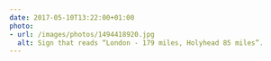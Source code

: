 ```yaml
---
date: 2017-05-10T13:22:00+01:00
photo:
- url: /images/photos/1494418920.jpg
  alt: Sign that reads “London - 179 miles, Holyhead 85 miles”.
---
```

